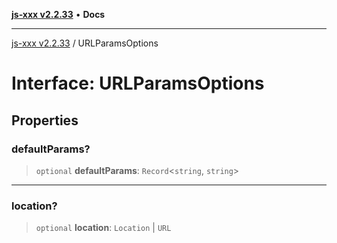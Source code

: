 [**js-xxx v2.2.33**](../README.md) • **Docs**

***

[js-xxx v2.2.33](../README.md) / URLParamsOptions

# Interface: URLParamsOptions

## Properties

### defaultParams?

> `optional` **defaultParams**: `Record`\<`string`, `string`\>

***

### location?

> `optional` **location**: `Location` \| `URL`
